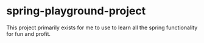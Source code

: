 # spring-playground-project
This project primarily exists for me to use to learn all the spring functionality for fun and profit.
